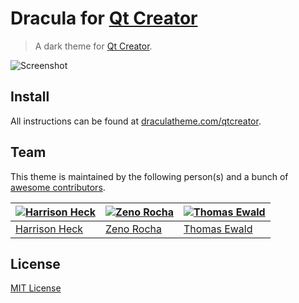 # Dracula for [Qt Creator](http://qt.io/ide)

> A dark theme for [Qt Creator](http://qt.io/ide).

![Screenshot](https://draculatheme.com/assets/img/screenshots/qtcreator.png)

## Install

All instructions can be found at [draculatheme.com/qtcreator](https://draculatheme.com/qtcreator).

## Team

This theme is maintained by the following person(s) and a bunch of [awesome contributors](https://github.com/dracula/template/graphs/contributors).

[![Harrison Heck](https://avatars0.githubusercontent.com/u/1037526?v=3&s=70)](https://github.com/nesl247) | [![Zeno Rocha](https://avatars2.githubusercontent.com/u/398893?v=3&s=70)](https://github.com/zenorocha) | [![Thomas Ewald](https://avatars2.githubusercontent.com/u/1534061?v=3&s=70)](https://github.com/tewald)
--- | --- | ---
[Harrison Heck](https://github.com/nesl247) | [Zeno Rocha](https://github.com/zenorocha) | [Thomas Ewald](https://github.com/tewald)

## License

[MIT License](./LICENSE)

